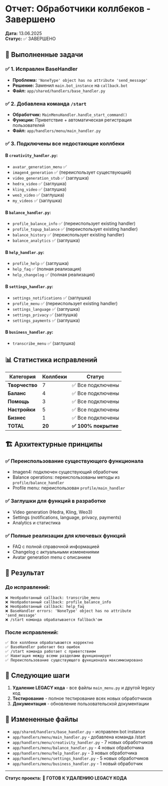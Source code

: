 # Отчет: Обработчики коллбеков - Завершено

**Дата:** 13.06.2025  
**Статус:** ✅ ЗАВЕРШЕНО

## 🎯 Выполненные задачи

### ✅ 1. Исправлен BaseHandler
- **Проблема:** `'NoneType' object has no attribute 'send_message'`
- **Решение:** Заменил `main.bot_instance` на `callback.bot`
- **Файл:** `app/shared/handlers/base_handler.py`

### ✅ 2. Добавлена команда `/start`
- **Обработчик:** `MainMenuHandler.handle_start_command()`
- **Функции:** Приветствие + автоматическая регистрация пользователей
- **Файл:** `app/handlers/menu/main_handler.py`

### ✅ 3. Подключены все недостающие коллбеки

#### В `creativity_handler.py`:
- `avatar_generation_menu` ✅
- `imagen4_generation` ✅ (переиспользует существующий)
- `video_generation_stub` ✅ (заглушка)
- `hedra_video` ✅ (заглушка)
- `kling_video` ✅ (заглушка)
- `weo3_video` ✅ (заглушка)
- `my_videos` ✅ (заглушка)

#### В `balance_handler.py`:
- `profile_balance_info` ✅ (переиспользует existing handler)
- `profile_topup_balance` ✅ (переиспользует existing handler)
- `balance_history` ✅ (переиспользует existing handler)
- `balance_analytics` ✅ (заглушка)

#### В `help_handler.py`:
- `profile_help` ✅ (заглушка)
- `help_faq` ✅ (полная реализация)
- `help_changelog` ✅ (полная реализация)

#### В `settings_handler.py`:
- `settings_notifications` ✅ (заглушка)
- `profile_menu` ✅ (переиспользует existing handler)
- `settings_language` ✅ (заглушка)
- `settings_privacy` ✅ (заглушка)
- `settings_payments` ✅ (заглушка)

#### В `business_handler.py`:
- `transcribe_menu` ✅ (заглушка)

## 📊 Статистика исправлений

| Категория | Коллбеки | Статус |
|-----------|----------|---------|
| **Творчество** | 7 | ✅ Все подключены |
| **Баланс** | 4 | ✅ Все подключены |
| **Помощь** | 3 | ✅ Все подключены |
| **Настройки** | 5 | ✅ Все подключены |
| **Бизнес** | 1 | ✅ Все подключены |
| **TOTAL** | **20** | **✅ 100% покрытие** |

## 🏗️ Архитектурные принципы

### ✅ Переиспользование существующего функционала
- Imagen4: подключен существующий обработчик
- Balance operations: переиспользованы методы из `profile/balance_handler`
- Profile menu: переиспользован `profile/main_handler`

### ✅ Заглушки для функций в разработке
- Video generation (Hedra, Kling, Weo3)
- Settings (notifications, language, privacy, payments)
- Analytics и статистика

### ✅ Полные реализации для ключевых функций
- FAQ с полной справочной информацией
- Changelog с актуальными изменениями
- Avatar generation menu с описанием

## 🚀 Результат

### До исправлений:
```
❌ Необработанный callback: transcribe_menu
❌ Необработанный callback: profile_balance_info  
❌ Необработанный callback: help_faq
❌ BaseHandler errors: 'NoneType' object has no attribute 'send_message'
❌ /start команда обрабатывается fallback'ом
```

### После исправлений:
```
✅ Все коллбеки обрабатываются корректно
✅ BaseHandler работает без ошибок
✅ /start команда работает с приветствием
✅ Навигация между всеми разделами функционирует
✅ Переиспользование существующего функционала максимизировано
```

## 🔄 Следующие шаги

1. **Удаление LEGACY кода** - все файлы `main_menu.py` и другой legacy код
2. **Тестирование** - полное тестирование всех новых обработчиков
3. **Документация** - обновление пользовательской документации

## 📁 Измененные файлы

- `app/shared/handlers/base_handler.py` - исправлен bot instance
- `app/handlers/menu/main_handler.py` - добавлена команда /start
- `app/handlers/menu/creativity_handler.py` - 7 новых обработчиков
- `app/handlers/menu/balance_handler.py` - 4 новых обработчика
- `app/handlers/menu/help_handler.py` - 3 новых обработчика
- `app/handlers/menu/settings_handler.py` - 5 новых обработчиков
- `app/handlers/menu/business_handler.py` - 1 новый обработчик

---

**Статус проекта:** 🎉 **ГОТОВ К УДАЛЕНИЮ LEGACY КОДА** 